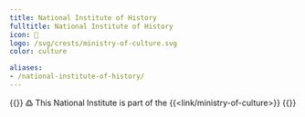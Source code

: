 ```yaml
---
title: National Institute of History
fulltitle: National Institute of History
icon: 🏢
logo: /svg/crests/ministry-of-culture.svg
color: culture

aliases:
- /national-institute-of-history/
---
```

{{<note>}}
߷ This National Institute is part of the {{<link/ministry-of-culture>}}
{{</note>}}